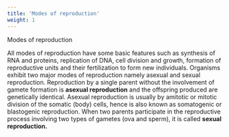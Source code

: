 ```yaml
---
title: 'Modes of reproduction'
weight: 1
---
```


Modes of reproduction

All modes of reproduction have some basic features such as synthesis of RNA and proteins, replication of DNA, cell division and growth, formation of reproductive units and their fertilization to form new individuals. Organisms exhibit two major modes of reproduction namely asexual and sexual reproduction. Reproduction by a single parent without the involvement of gamete formation is **asexual reproduction** and the offspring produced are genetically identical. Asexual reproduction is usually by amitotic or mitotic division of the somatic (body) cells, hence is also known as somatogenic or blastogenic reproduction. When two parents participate in the reproductive process involving two types of gametes (ova and sperm), it is called **sexual reproduction.**